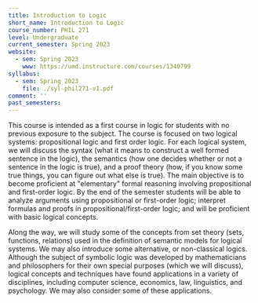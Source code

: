```yaml
---
title: Introduction to Logic
short_name: Introduction to Logic
course_number: PHIL 271
level: Undergraduate
current_semester: Spring 2023
website:
  - sem: Spring 2023
    www: https://umd.instructure.com/courses/1340799
syllabus:
  - sem: Spring 2023
    file: ./syl-phil271-v1.pdf
comment: ''
past_semesters:
---
```


This course is intended as a first course in logic for students with no previous exposure to the subject. The course is focused on two logical systems: propositional logic and first order logic. For each logical system, we will discuss  the syntax (what it means to construct a well formed sentence in the logic), the semantics (how one decides whether or not a sentence in the logic is true), and a proof theory (how, if you know some true things, you can figure out what else is true).   The main objective   is to become proficient at "elementary" formal reasoning involving propositional and first-order logic.  By the end of the semester students will be able to analyze arguments using propositional or first-order logic;  interpret formulas and proofs in propositional/first-order logic;  and will  be proficient with basic logical concepts.  

Along the way, we will study some of the concepts from set theory (sets, functions, relations) used in the definition of semantic models for logical systems. We may also introduce some alternative, or non-classical logics. Although the subject of symbolic logic was developed by mathematicians and philosophers for their own special purposes (which we will discuss), logical concepts and techniques have found applications in a variety of disciplines, including computer science, economics, law, linguistics, and psychology. We may also consider some of these applications.